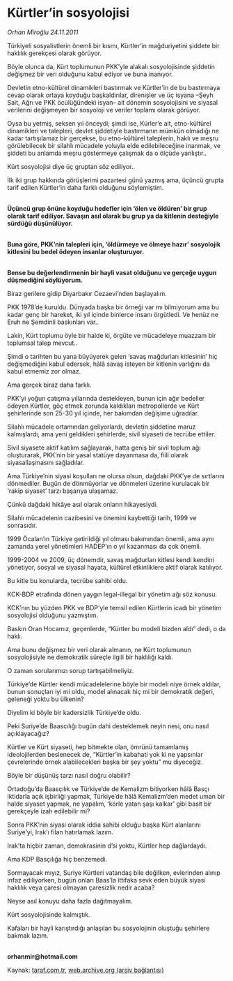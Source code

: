 # Kürtler’in sosyolojisi

*Orhan Miroğlu 24.11.2011*

<div class="yazi"><p>Türkiyeli sosyalistlerin önemli bir kısmı, Kürtler’in mağduriyetini şiddete bir haklılık gerekçesi olarak görüyor. </p>
<p>Böyle olunca da, Kürt toplumunun PKK’yle alakalı sosyolojisinde şiddetin değişmez bir veri olduğunu kabul ediyor ve buna inanıyor.</p>
<p>Devletin etno-kültürel dinamikleri bastırmak ve Kürtler’in de bu bastırmaya cevap olarak ortaya koyduğu başkaldırılar, direnişler ve üç isyana –Şeyh Sait, Ağrı ve PKK öcülüğündeki isyan– ait dönemin sosyolojisini ve siyasal verilerini değişmeyen bir sosyoloji ve veriler toplamı olarak görüyor.</p>
<p>Oysa bu yetmiş, seksen yıl önceydi; şimdi ise, Kürler’e ait, etno-kültürel dinamikleri ve talepleri, devlet şiddetiyle bastırmanın mümkün olmadığı ne kadar tartışılamaz bir gerçekse, bu etno-kültürel taleplerin, haklı ve meşru görülebilecek bir silahlı mücadele yoluyla elde edilebileceğine inanmak, ve şiddeti bu anlamda meşru göstermeye çalışmak da o ölçüde yanlıştır.. </p>
<p>Kürt sosyolojisi diye üç gruptan söz ediliyor.. </p>
<p>İlk iki grup hakkında görüşlerimi pazartesi günü yazmış ama, üçüncü grupta tarif edilen Kürtler’in daha farklı olduğunu söylemiştim.</p>
<p><b><br/>Üçüncü grup önüne koyduğu hedefler için ‘ölen ve öldüren’ bir grup olarak tarif ediliyor. Savaşın asıl olarak bu grup ya da kitlenin desteğiyle sürdüğü düşünülüyor.</b></p>
<p><b><br/>Buna göre, PKK’nin talepleri için, ‘öldürmeye ve ölmeye hazır’ sosyolojik kitlesini bu bedel ödeyen insanlar oluşturuyor.</b></p>
<p><b><br/>Bense bu değerlendirmenin bir hayli vasat olduğunu ve gerçeğe uygun düşmediğini söylüyorum.</b> </p>
<p>Biraz gerilere gidip Diyarbakır Cezaevi’nden başlayalım. </p>
<p>PKK 1978’de kuruldu. Dünyada başka bir örneği var mı bilmiyorum ama bu kadar genç bir hareket, iki yıl içinde binlerce insanı örgütledi. Ve henüz ne Eruh ne Şemdinli baskınları var..</p>
<p>Lakin, Kürt toplumu öyle bir halde ki, örgüte ve mücadeleye muazzam bir toplumsal talep mevcut.. </p>
<p>Şimdi o tarihten bu yana büyüyerek gelen ‘savaş mağdurları kitlesinin’ hiç değişmediğini kabul edersek, hâlâ savaş isteyen bir kitlenin varlığını da kabul etmemiz zor olmaz.</p>
<p>Ama gerçek biraz daha farklı. </p>
<p>PKK’yi yoğun çatışma yıllarında destekleyen, bunun için ağır bedeller ödeyen Kürtler, göç etmek zorunda kaldıkları metropollerde ve Kürt şehirlerinde son 25-30 yıl içinde, her bakımdan değişime uğradılar.</p>
<p>Silahlı mücadele ortamından geliyorlardı, devletin şiddetine maruz kalmışlardı, ama yeni geldikleri şehirlerde, sivil siyaseti de tecrübe ettiler.</p>
<p>Sivil siyasete aktif katılım sağlayarak, hatta geniş bir sivil toplum ağı oluşturarak, PKK’nin bir yasal statüye dayanmasa da, fiili olarak siyasallaşmasını sağladılar.</p>
<p>Ama Türkiye’nin siyasi koşulları ne olursa olsun, dağdaki PKK’ye de sırtlarını dönmediler. Bugün de dönmüyorlar ve dönmeleri üzerine kurulacak bir ‘rakip siyaset’ tarzı başarıya ulaşamaz.</p>
<p>Çünkü dağdaki hikâye asıl olarak onların hikayesiydi. </p>
<p>Silahlı mücadelenin cazibesini ve önemini kaybettiği tarih, 1999 ve sonrasıdır.</p>
<p>1999 Öcalan’ın Türkiye getirildiği yıl olması bakımından önemli, ama aynı zamanda yerel yönetimleri HADEP’ın o yıl kazanması da çok önemli.</p>
<p>1999-2004 ve 2009, üç dönemdir, savaş mağdurları kitlesi kendi kendini yönetiyor, sosyal ve siyasal hayata, kültürel etkinliklere aktif olarak katılıyor. </p>
<p>Bu kitle bu konularda, tecrübe sahibi oldu.</p>
<p>KCK-BDP etrafında dönen yaygın legal-illegal bir yönetim ağı söz konusu. </p>
<p>KCK’nın bu yüzden PKK ve BDP’yle temsil edilen Kürtlerin icadı bir yönetim sosyolojisi olduğunu yazmıştım. </p>
<p>Baskın Oran Hocamız, geçenlerde, “Kürtler bu modeli bizden aldı” dedi, o da haklı. </p>
<p>Ama bunu değişmez bir veri olarak almanın, ne Kürt toplumunun sosyolojisiyle ne demokratik süreçle ilgili bir haklılığı kaldı.</p>
<p>O zaman sorularımızı sorup tartışabilmeliyiz.</p>
<p>Türkiye’de Kürtler kendi mücadelelerine böyle bir modeli niye örnek aldılar, bunun sonuçları iyi mi oldu, model alınacak hiç mi bir demokratik değeri, geleneği yoktu bu ülkenin?</p>
<p>Diyelim ki böyle bir kadersizlik Türkiye’de oldu. </p>
<p>Peki Suriye’de Baascılığı bugün dahi desteklemek neyin nesi, onu nasıl açıklayacağız?</p>
<p>Kürtler ve Kürt siyaseti, hep bitmekte olan, ömrünü tamamlamış ideolojilerden beslenecek de, “Kürtler’in kabahati yok ki ne yapsınlar çevrelerinde örnek alabilecekleri başka bir şey yoktu” mu diyeceğiz.</p>
<p>Böyle bir düşünüş tarzı nasıl doğru olabilir?</p>
<p>Ortadoğu’da Baasçılık ve Türkiye’de de Kemalizm bitiyorken hâlâ Basçı iktidarla açık işbirliği yapmak, Türkiye’de hâlâ Kemalizm’den medet uman bir halde siyaset yapmak, ne yapalım, ‘körle yatan şaşı kalkar’ gibi basit bir gerekçeyle izah edilebilir mi? </p>
<p>Sonra PKK’nin siyasi olarak iddia sahibi olduğu başka Kürt alanlarını Suriye’yi, Irak’ı filan hatırlamak lazım.</p>
<p>Irak’ta hiçbir zaman, demokrasinin d’si yoktu, Kürtler hep dağlardaydı. </p>
<p>Ama KDP Basçılığa hiç benzemedi. </p>
<p>Sormayacak mıyız, Suriye Kürtleri vatandaş bile değilken, evlerinden alınıp infaz ediliyorken, bugün onları Baas’la ittifaka sevk eden büyük siyasi haklılık veya çaresi olmayan çaresizlik nedir acaba?</p>
<p>Neyse asıl konuyu daha fazla dağıtmayalım. </p>
<p>Kürt sosyolojisinde kalmıştık. </p>
<p>Kafaları bir hayli karıştırdığı anlaşılan bu sosyolojinin oluştuğu şehirlere bakmak lazım. </p>
<p><b><br/>orhanmir@hotmail.com</b></p>
</div>

Kaynak: [taraf.com.tr](http://www.taraf.com.tr/orhan-miroglu/makale-kurtler-in-sosyolojisi.htm), [web.archive.org (arşiv bağlantısı)](http://web.archive.org/web/20130721092916/http://www.taraf.com.tr/orhan-miroglu/makale-kurtler-in-sosyolojisi.htm)
